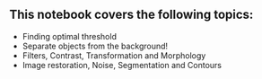 ## This notebook covers the following topics:

* Finding optimal threshold
* Separate objects from the background!
* Filters, Contrast, Transformation and Morphology
* Image restoration, Noise, Segmentation and Contours

